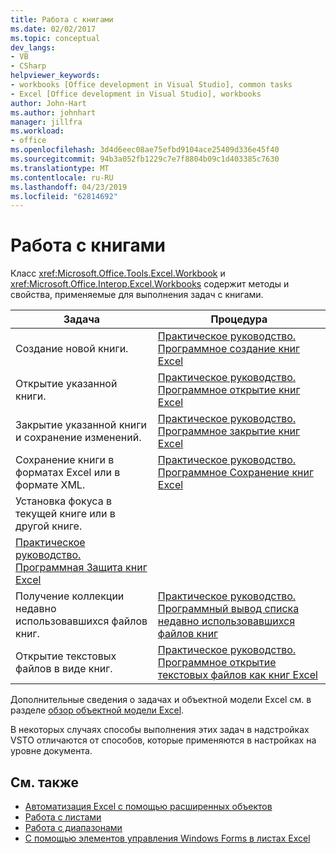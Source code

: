 ```yaml
---
title: Работа с книгами
ms.date: 02/02/2017
ms.topic: conceptual
dev_langs:
- VB
- CSharp
helpviewer_keywords:
- workbooks [Office development in Visual Studio], common tasks
- Excel [Office development in Visual Studio], workbooks
author: John-Hart
ms.author: johnhart
manager: jillfra
ms.workload:
- office
ms.openlocfilehash: 3d4d6eec08ae75efbd9104ace25409d336e45f40
ms.sourcegitcommit: 94b3a052fb1229c7e7f8804b09c1d403385c7630
ms.translationtype: MT
ms.contentlocale: ru-RU
ms.lasthandoff: 04/23/2019
ms.locfileid: "62814692"
---
```

# <a name="work-with-workbooks"></a>Работа с книгами
  Класс <xref:Microsoft.Office.Tools.Excel.Workbook> и <xref:Microsoft.Office.Interop.Excel.Workbooks> содержит методы и свойства, применяемые для выполнения задач с книгами.

|Задача|Процедура|
|----------|---------------|
|Создание новой книги.|[Практическое руководство. Программное создание книг Excel](../vsto/how-to-programmatically-create-new-workbooks.md)|
|Открытие указанной книги.|[Практическое руководство. Программное открытие книг Excel](../vsto/how-to-programmatically-open-workbooks.md)|
|Закрытие указанной книги и сохранение изменений.|[Практическое руководство. Программное закрытие книг Excel](../vsto/how-to-programmatically-close-workbooks.md)|
|Сохранение книги в форматах Excel или в формате XML.|[Практическое руководство. Программное Сохранение книг Excel](../vsto/how-to-programmatically-save-workbooks.md)|
|Установка фокуса в текущей книге или в другой книге.|
|[Практическое руководство. Программная Защита книг Excel](../vsto/how-to-programmatically-protect-workbooks.md)|
|Получение коллекции недавно использовавшихся файлов книг.|[Практическое руководство. Программный вывод списка недавно использовавшихся файлов книг](../vsto/how-to-programmatically-list-recently-used-workbook-files.md)|
|Открытие текстовых файлов в виде книг.|[Практическое руководство. Программное открытие текстовых файлов как книг Excel](../vsto/how-to-programmatically-open-text-files-as-workbooks.md)|

 Дополнительные сведения о задачах и объектной модели Excel см. в разделе [обзор объектной модели Excel](../vsto/excel-object-model-overview.md).

 В некоторых случаях способы выполнения этих задач в надстройках VSTO отличаются от способов, которые применяются в настройках на уровне документа.

## <a name="see-also"></a>См. также
- [Автоматизация Excel с помощью расширенных объектов](../vsto/automating-excel-by-using-extended-objects.md)
- [Работа с листами](../vsto/working-with-worksheets.md)
- [Работа с диапазонами](../vsto/working-with-ranges.md)
- [С помощью элементов управления Windows Forms в листах Excel](../vsto/using-windows-forms-controls-on-excel-worksheets.md)
